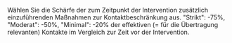 Wählen Sie die Schärfe der zum Zeitpunkt der Intervention zusätzlich einzuführenden Maßnahmen zur Kontaktbeschränkung aus. "Strikt": -75%, "Moderat": -50%, "Minimal": -20% der effektiven (= für die Übertragung relevanten) Kontakte im Vergleich zur Zeit vor der Intervention.